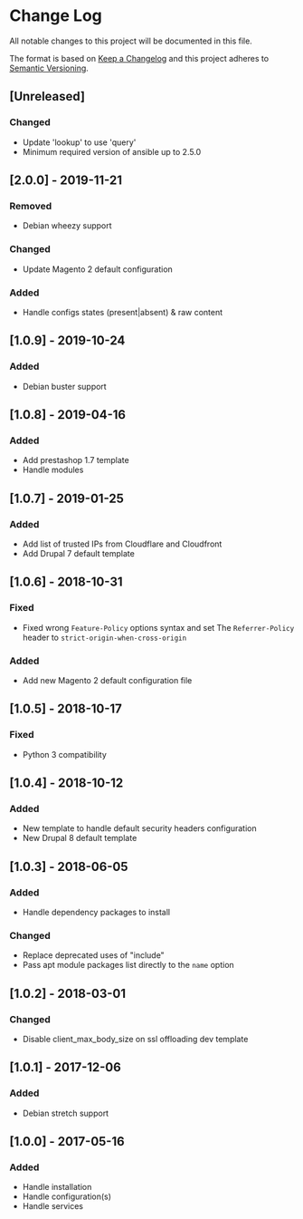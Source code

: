 # Change Log
All notable changes to this project will be documented in this file.

The format is based on [Keep a Changelog](http://keepachangelog.com/)
and this project adheres to [Semantic Versioning](http://semver.org/).

## [Unreleased]
### Changed
- Update 'lookup' to use 'query'
- Minimum required version of ansible up to 2.5.0

## [2.0.0] - 2019-11-21
### Removed
- Debian wheezy support

### Changed
- Update Magento 2 default configuration

### Added
- Handle configs states (present|absent) & raw content

## [1.0.9] - 2019-10-24
### Added
- Debian buster support

## [1.0.8] - 2019-04-16
### Added
- Add prestashop 1.7 template
- Handle modules

## [1.0.7] - 2019-01-25
### Added
- Add list of trusted IPs from Cloudflare and Cloudfront
- Add Drupal 7 default template

## [1.0.6] - 2018-10-31
### Fixed
- Fixed wrong `Feature-Policy` options syntax and set The `Referrer-Policy` header to `strict-origin-when-cross-origin`

### Added
- Add new Magento 2 default configuration file

## [1.0.5] - 2018-10-17
### Fixed
- Python 3 compatibility

## [1.0.4] - 2018-10-12
### Added
- New template to handle default security headers configuration
- New Drupal 8 default template

## [1.0.3] - 2018-06-05
### Added
- Handle dependency packages to install

### Changed
- Replace deprecated uses of "include"
- Pass apt module packages list directly to the `name` option

## [1.0.2] - 2018-03-01
### Changed
- Disable client_max_body_size on ssl offloading dev template

## [1.0.1] - 2017-12-06
### Added
- Debian stretch support

## [1.0.0] - 2017-05-16
### Added
- Handle installation
- Handle configuration(s)
- Handle services
